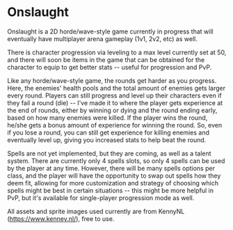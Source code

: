 # Onslaught
Onslaught is a 2D horde/wave-style game currently in progress that will eventually have multiplayer arena gameplay (1v1, 2v2, etc) as well.

There is character progression via leveling to a max level currently set at 50, and there will soon be items in the game that can be obtained for the character to equip to get better stats -- useful for progression and PvP.

Like any horde/wave-style game, the rounds get harder as you progress.  Here, the enemies' health pools and the total amount of enemies gets larger every round.  Players can still progress and level up their characters even if they fail a round (die) -- I've made it to where the player gets experience at the end of rounds, either by winning or dying and the round ending early, based on how many enemies were killed.  If the player wins the round, he/she gets a bonus amount of experience for winning the round.  So, even if you lose a round, you can still get experience for killing enemies and eventually level up, giving you increased stats to help beat the round.

Spells are not yet implemented, but they are coming, as well as a talent system.  There are currently only 4 spells slots, so only 4 spells can be used by the player at any time.  However, there will be many spells options per class, and the player will have the opportunity to swap out spells how they deem fit, allowing for more customization and strategy of choosing which spells might be best in certain situations -- this might be more helpful in PvP, but it's available for single-player progression mode as well.


All assets and sprite images used currently are from KennyNL (https://www.kenney.nl/), free to use.
